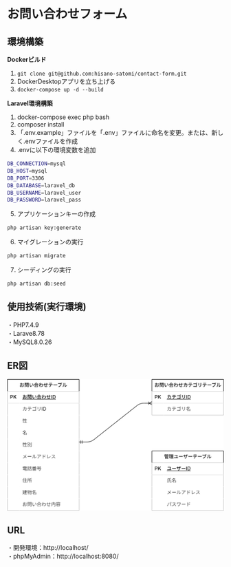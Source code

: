 # お問い合わせフォーム
## 環境構築
**Dockerビルド**
1. `git clone git@github.com:hisano-satomi/contact-form.git`
2. DockerDesktopアプリを立ち上げる
3. `docker-compose up -d --build`

**Laravel環境構築**
1. docker-compose exec php bash
2. composer install
3. 「.env.example」ファイルを「.env」ファイルに命名を変更。または、新しく.envファイルを作成
4. .envに以下の環境変数を追加
```bash
DB_CONNECTION=mysql
DB_HOST=mysql
DB_PORT=3306
DB_DATABASE=laravel_db
DB_USERNAME=laravel_user
DB_PASSWORD=laravel_pass
```
5. アプリケーションキーの作成
```bash
php artisan key:generate
```
6. マイグレーションの実行
```bash
php artisan migrate
```
7. シーディングの実行
```bash
php artisan db:seed
```
## 使用技術(実行環境)
・PHP7.4.9  
・Larave8.78  
・MySQL8.0.26
## ER図
![ER図](src/design/er_diagram.png)
## URL
・開発環境：http://localhost/  
・phpMyAdmin：http://localhost:8080/